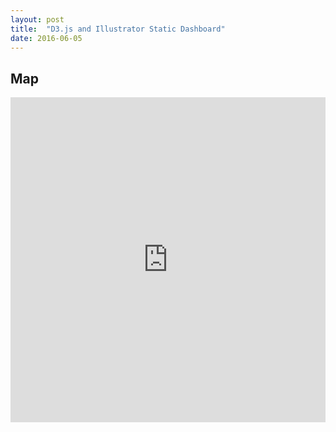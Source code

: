 ```yaml
---
layout: post
title:  "D3.js and Illustrator Static Dashboard"
date: 2016-06-05
---
```


<h2>Map</h2>

<iframe width="100%" height="520" frameborder="0" src="https://daniele89ct.cartodb.com/viz/b61ec522-39ea-11e6-898a-0e787de82d45/embed_map" allowfullscreen webkitallowfullscreen mozallowfullscreen oallowfullscreen msallowfullscreen></iframe>
